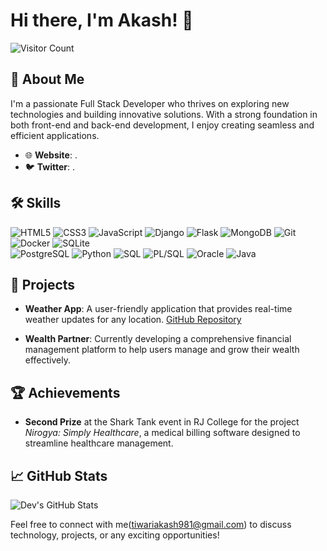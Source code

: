 # Hi there, I'm Akash! 👋

![Visitor Count](https://komarev.com/ghpvc/?username=tiwariakash981&color=blue)

## 🚀 About Me 

I'm a passionate Full Stack Developer who thrives on exploring new technologies and building innovative solutions. With a strong foundation in both front-end and back-end development, I enjoy creating seamless and efficient applications.

- 🌐 **Website**: .
- 🐦 **Twitter**: .

## 🛠️ Skills

![HTML5](https://img.shields.io/badge/-HTML5-E34F26?style=flat-square&logo=html5&logoColor=white)
![CSS3](https://img.shields.io/badge/-CSS3-1572B6?style=flat-square&logo=css3)
![JavaScript](https://img.shields.io/badge/-JavaScript-F7DF1E?style=flat-square&logo=javascript&logoColor=black)
![Django](https://img.shields.io/badge/-Django-092E20?style=flat-square&logo=django&logoColor=white)
![Flask](https://img.shields.io/badge/-Flask-000000?style=flat-square&logo=flask&logoColor=white)
![MongoDB](https://img.shields.io/badge/-MongoDB-47A248?style=flat-square&logo=mongodb&logoColor=white)
![Git](https://img.shields.io/badge/-Git-F05032?style=flat-square&logo=git&logoColor=white)
![Docker](https://img.shields.io/badge/-Docker-2496ED?style=flat-square&logo=docker&logoColor=white)
![SQLite](https://img.shields.io/badge/-SQLite-003B57?style=flat-square&logo=sqlite&logoColor=white)  
![PostgreSQL](https://img.shields.io/badge/-PostgreSQL-336791?style=flat-square&logo=postgresql&logoColor=white)
![Python](https://img.shields.io/badge/-Python-3776AB?style=flat-square&logo=python&logoColor=white)
![SQL](https://img.shields.io/badge/-SQL-4479A1?style=flat-square&logo=postgresql&logoColor=white)
![PL/SQL](https://img.shields.io/badge/-PL/SQL-336791?style=flat-square&logo=oracle&logoColor=white)
![Oracle](https://img.shields.io/badge/-Oracle-F80000?style=flat-square&logo=oracle&logoColor=white)
![Java](https://img.shields.io/badge/-Java-007396?style=flat-square&logo=java&logoColor=white)

## 🌟 Projects

- **Weather App**: A user-friendly application that provides real-time weather updates for any location. [GitHub Repository](https://github.com/Dev7896/weatherapp)

- **Wealth Partner**: Currently developing a comprehensive financial management platform to help users manage and grow their wealth effectively.

## 🏆 Achievements

- **Second Prize** at the Shark Tank event in RJ College for the project *Nirogya: Simply Healthcare*, a medical billing software designed to streamline healthcare management.

## 📈 GitHub Stats

![Dev's GitHub Stats](https://github-readme-stats.vercel.app/api?username=tiwariakash981&show_icons=true&theme=radical)


Feel free to connect with me(tiwariakash981@gmail.com) to discuss technology, projects, or any exciting opportunities!

